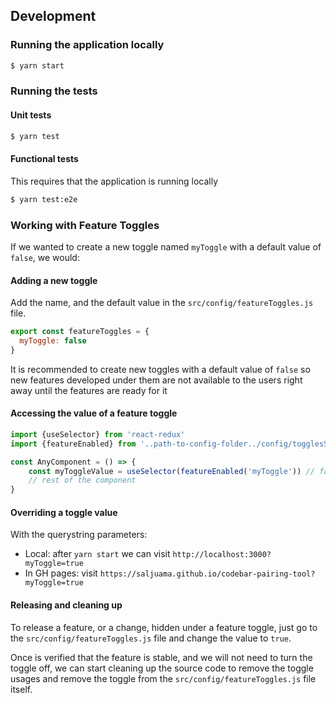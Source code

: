 ## Development

### Running the application locally

```bash
$ yarn start
```

### Running the tests

#### Unit tests

```bash
$ yarn test
```

#### Functional tests

This requires that the application is running locally

```bash
$ yarn test:e2e
```

### Working with Feature Toggles

If we wanted to create a new toggle named `myToggle` with a default value of `false`, we would:

#### Adding a new toggle
Add the name, and the default value in the `src/config/featureToggles.js` file.
```javascript
export const featureToggles = {
  myToggle: false
}
```

It is recommended to create new toggles with a default value of `false` so new features developed under them are not
available to the users right away until the features are ready for it

#### Accessing the value of a feature toggle
```javascript
import {useSelector} from 'react-redux'
import {featureEnabled} from '..path-to-config-folder../config/togglesSlice' 

const AnyComponent = () => {
    const myToggleValue = useSelector(featureEnabled('myToggle')) // false
    // rest of the component
}
```

#### Overriding a toggle value
With the querystring parameters:
* Local: after `yarn start` we can visit `http://localhost:3000?myToggle=true`
* In GH pages: visit `https://saljuama.github.io/codebar-pairing-tool?myToggle=true`

#### Releasing and cleaning up
To release a feature, or a change, hidden under a feature toggle, just go to the `src/config/featureToggles.js` file and
change the value to `true`.

Once is verified that the feature is stable, and we will not need to turn the toggle off, we can start cleaning up the
source code to remove the toggle usages and remove the toggle from the `src/config/featureToggles.js` file itself.
